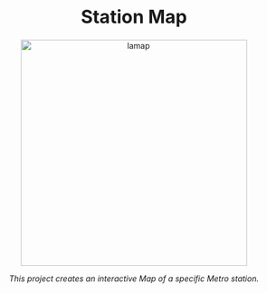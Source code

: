 <h1 align="center" style="font-weight:bold;font-size:32px;">Station Map</h1>

<div align="center">
  <img src="https://live.staticflickr.com/3926/15019439559_9d20d417a3_b.jpg" alt="lamap" height="400"/>
  <br>
  <p id="desc" style="font-style:italic;text-align:center;">This project creates an interactive Map of a specific Metro station.
  </p>
</div>